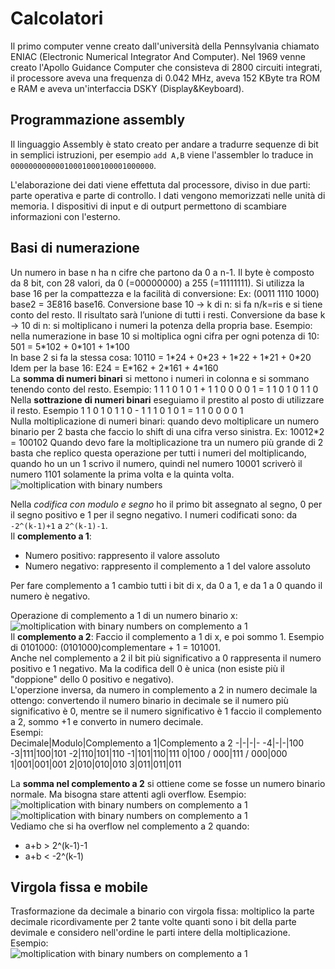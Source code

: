 # Calcolatori

Il primo computer venne creato dall'università della Pennsylvania chiamato ENIAC (Electronic Numerical Integrator And Computer). Nel 1969 venne creato l'Apollo Guidance Computer che consisteva di 2800 circuiti integrati, il processore aveva una frequenza di 0.042 MHz, aveva 152 KByte tra ROM e RAM e aveva un'interfaccia DSKY (Display&Keyboard).

## Programmazione assembly

Il linguaggio Assembly è stato creato per andare a tradurre sequenze di bit in semplici istruzioni, per esempio `add A,B` viene l'assembler lo traduce in `00000000000010001000100001000000`.

L'elaborazione dei dati viene effettuta dal processore, diviso in due parti: parte operativa e parte di controllo. I dati vengono memorizzati nelle unità di memoria. I dispositivi di input e di outpurt permettono di scambiare informazioni con l'esterno.

## Basi di numerazione

Un numero in base n ha n cifre che partono da 0 a n-1.
Il byte è composto da 8 bit, con 28 valori, da 0 (=00000000) a 255 (=11111111).
Si utilizza la base 16 per la compattezza e la facilità di conversione:
Ex: (0011 1110 1000) base2 = 3E816 base16.
Conversione base 10 → k di n: si fa n/k=ris e si tiene conto del resto. Il risultato sarà l’unione di tutti i resti.
Conversione da base k → 10 di n: si moltiplicano i numeri la potenza della propria base.   Esempio: nella numerazione in base 10 si moltiplica ogni cifra per ogni potenza di 10: 501 = 5\*102 + 0\*101 + 1\*100  
In base 2 si fa la stessa cosa: 10110 = 1\*24 + 0\*23 + 1\*22 + 1\*21 + 0\*20  
Idem per la base 16: E24 = E\*162 + 2\*161 + 4\*160  
La **somma di numeri binari** si mettono i numeri in colonna e si sommano tenendo conto del resto. Esempio: 1 1 1 0 1 0 1 + 1 1 0 0 0 0 1 = 1 1 0 1 0 1 1 0  
Nella **sottrazione di numeri binari** eseguiamo il prestito al posto di utilizzare il resto.  Esempio 1 1 0 1 0 1 1 0 - 1 1 1 0 1 0 1 = 1 1 0 0 0 0 1  
Nulla moltiplicazione di numeri binari: quando devo moltiplicare un numero binario per 2 basta che faccio lo shift di una cifra verso sinistra.
Ex: 10012*2 = 100102
Quando devo fare la moltiplicazione tra un numero più grande di 2 basta che replico questa operazione per tutti i numeri del moltiplicando, quando ho un un 1 scrivo il numero, quindi nel numero 10001 scriverò il numero 1101 solamente la prima volta e la quinta volta.  
![moltiplication with binary numbers](https://i.imgur.com/aWS70UB.png)

Nella *codifica con modulo e segno* ho il primo bit assegnato al segno, 0 per il segno positivo e 1 per il segno negativo.
I numeri codificati sono: da `-2^(k-1)+1` a `2^(k-1)-1`.  
Il **complemento a 1**:

* Numero positivo: rappresento il valore assoluto
* Numero negativo: rappresento il complemento a 1 del valore assoluto

Per fare complemento a 1 cambio tutti i bit di x, da 0 a 1, e da 1 a 0 quando il numero è negativo.

Operazione di complemento a 1 di un numero binario x:  
![moltiplication with binary numbers on complemento a 1](https://i.imgur.com/57QPmpp.png)  
Il **complemento a 2**:
Faccio il complemento a 1 di x, e poi sommo 1.  Esempio di 0101000: (0101000)complementare + 1 = 101001.  
Anche nel complemento a 2 il bit più significativo a 0 rappresenta il numero positivo e 1 negativo. Ma la codifica dell 0 è unica (non esiste più il "doppione" dello 0 positivo e negativo).  
L'operzione inversa, da numero in complemento a 2 in numero decimale la ottengo: convertendo il numero binario in decimale se il numero più significativo è 0, mentre se il numero significativo è 1 faccio il complemento a 2, sommo +1 e converto in numero decimale.  
Esempi:  
Decimale|Modulo|Complemento a 1|Complemento a 2
-|-|-|-
-4|-|-|100
-3|111|100|101
-2|110|101|110
-1|101|110|111
0|100 / 000|111 / 000|000
1|001|001|001
2|010|010|010
3|011|011|011

La **somma nel complemento a 2** si ottiene come se fosse un numero binario normale. Ma bisogna stare attenti agli overflow.
Esempio:  
![moltiplication with binary numbers on complemento a 1](https://i.imgur.com/xWVcBXn.png)  
![moltiplication with binary numbers on complemento a 1](https://i.imgur.com/1c6weBs.png)  
Vediamo che si ha overflow nel complemento a 2 quando:

* a+b > 2^(k-1)-1
* a+b < -2^(k-1)

## Virgola fissa e mobile

Trasformazione da decimale a binario con virgola fissa: moltiplico la parte decimale ricordivamente per 2 tante volte quanti sono i bit della parte devimale e considero nell'ordine le parti intere della moltiplicazione.
Esempio:  
![moltiplication with binary numbers on complemento a 1](https://i.imgur.com/cpKUlyD.png)  
